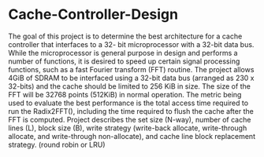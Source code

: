 # Cache-Controller-Design
The goal of this project is to determine the best architecture for a cache controller that interfaces to a 32- bit microprocessor with a 32-bit data bus. While the microprocessor 
is general purpose in design and performs a number of functions, it is desired to speed up certain signal processing functions, such as a fast Fourier transform (FFT) routine.
The project allows 4GiB of SDRAM to be interfaced using a 32-bit data bus (arranged as 230 x 32-bits) and the cache should be limited to 256 KiB in size. The size of the FFT will be 32768 points (512KiB) in normal operation.
The metric being used to evaluate the best performance is the total access time required to run the Radix2FFT(), including the time required to flush the cache after the FFT is computed.
Project describes the set size (N-way), number of cache lines (L), block size (B), write strategy (write-back allocate, write-through allocate, and write-through non-allocate), and cache line block replacement strategy. (round robin or LRU)
